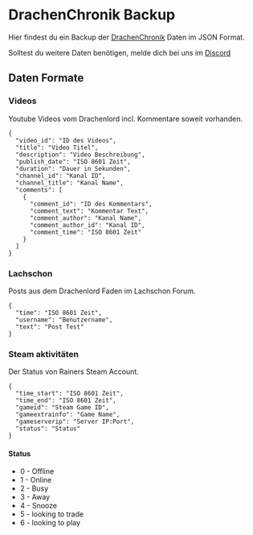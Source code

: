 # DrachenChronik Backup

Hier findest du ein Backup der <a href="https://drachenchronik.com/">DrachenChronik</a> Daten im JSON Format.

Solltest du weitere Daten benötigen, melde dich bei uns im <a href="https://discord.gg/Adk9ZNZs">Discord</a>

## Daten Formate

### Videos
Youtube Videos vom Drachenlord incl. Kommentare soweit vorhanden.
```
{
  "video_id": "ID des Videos",
  "title": "Video Titel",
  "description": "Video Beschreibung",
  "publish_date": "ISO 8601 Zeit",
  "duration": "Dauer in Sekunden",
  "channel_id": "Kanal ID",
  "channel_title": "Kanal Name",
  "comments": [
    {
      "comment_id": "ID des Kommentars",
      "comment_text": "Kommentar Text",
      "comment_author": "Kanal Name",
      "comment_author_id": "Kanal ID",
      "comment_time": "ISO 8601 Zeit"
    }
  ]
}
```

### Lachschon
Posts aus dem Drachenlord Faden im Lachschon Forum.
```
{
  "time": "ISO 8601 Zeit",
  "username": "Benutzername",
  "text": "Post Test"
}
```

### Steam aktivitäten
Der Status von Rainers Steam Account.
```
{
  "time_start": "ISO 8601 Zeit",
  "time_end": "ISO 8601 Zeit",
  "gameid": "Steam Game ID",
  "gameextrainfo": "Game Name",
  "gameserverip": "Server IP:Port",
  "status": "Status"
}
```
#### Status
- 0 - Offline
- 1 - Online
- 2 - Busy
- 3 - Away
- 4 - Snooze
- 5 - looking to trade
- 6 - looking to play


